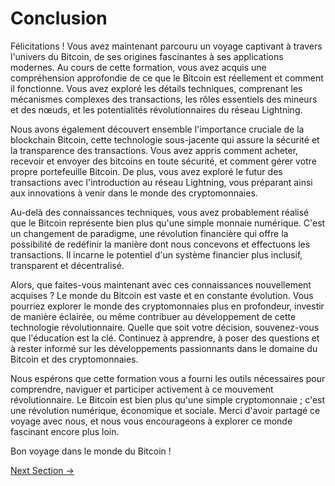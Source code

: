 
# Conclusion

Félicitations ! Vous avez maintenant parcouru un voyage captivant à travers l'univers du Bitcoin, de ses origines fascinantes à ses applications modernes. Au cours de cette formation, vous avez acquis une compréhension approfondie de ce que le Bitcoin est réellement et comment il fonctionne. Vous avez exploré les détails techniques, comprenant les mécanismes complexes des transactions, les rôles essentiels des mineurs et des nœuds, et les potentialités révolutionnaires du réseau Lightning.

Nous avons également découvert ensemble l'importance cruciale de la blockchain Bitcoin, cette technologie sous-jacente qui assure la sécurité et la transparence des transactions. Vous avez appris comment acheter, recevoir et envoyer des bitcoins en toute sécurité, et comment gérer votre propre portefeuille Bitcoin. De plus, vous avez exploré le futur des transactions avec l'introduction au réseau Lightning, vous préparant ainsi aux innovations à venir dans le monde des cryptomonnaies.

Au-delà des connaissances techniques, vous avez probablement réalisé que le Bitcoin représente bien plus qu'une simple monnaie numérique. C'est un changement de paradigme, une révolution financière qui offre la possibilité de redéfinir la manière dont nous concevons et effectuons les transactions. Il incarne le potentiel d'un système financier plus inclusif, transparent et décentralisé.

Alors, que faites-vous maintenant avec ces connaissances nouvellement acquises ? Le monde du Bitcoin est vaste et en constante évolution. Vous pourriez explorer le monde des cryptomonnaies plus en profondeur, investir de manière éclairée, ou même contribuer au développement de cette technologie révolutionnaire. Quelle que soit votre décision, souvenez-vous que l'éducation est la clé. Continuez à apprendre, à poser des questions et à rester informé sur les développements passionnants dans le domaine du Bitcoin et des cryptomonnaies.

Nous espérons que cette formation vous a fourni les outils nécessaires pour comprendre, naviguer et participer activement à ce mouvement révolutionnaire. Le Bitcoin est bien plus qu'une simple cryptomonnaie ; c'est une révolution numérique, économique et sociale. Merci d'avoir partagé ce voyage avec nous, et nous vous encourageons à explorer ce monde fascinant encore plus loin.

Bon voyage dans le monde du Bitcoin !


[Next Section ->](01-intro.md)
